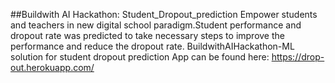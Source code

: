 ##Buildwith AI Hackathon: Student_Dropout_prediction
Empower students and teachers in new digital school paradigm.Student performance and dropout rate was predicted to take necessary steps to improve the performance and reduce the dropout rate.
BuildwithAIHackathon-ML solution for student dropout prediction
App can be found here: https://drop-out.herokuapp.com/
